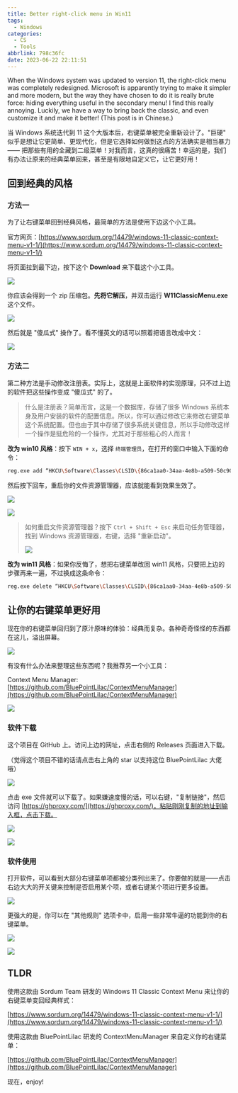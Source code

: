 ```yaml
---
title: Better right-click menu in Win11
tags:
  - Windows
categories:
  - CS
  - Tools
abbrlink: 798c36fc
date: 2023-06-22 22:11:51
---
```


When the Windows system was updated to version 11, the right-click menu was completely redesigned. Microsoft is apparently trying to make it simpler and more modern, but the way they have chosen to do it is really brute force: hiding everything useful in the secondary menu! I find this really annoying. Luckily, we have a way to bring back the classic, and even customize it and make it better! (This post is in Chinese.)

<!--more-->

当 Windows 系统迭代到 11 这个大版本后，右键菜单被完全重新设计了。"巨硬" 似乎是想让它更简单、更现代化，但是它选择如何做到这点的方法确实是相当暴力 —— 把那些有用的全藏到二级菜单！对我而言，这真的很痛苦！幸运的是，我们有办法让原来的经典菜单回来，甚至是有限地自定义它，让它更好用！

## 回到经典的风格

### 方法一

为了让右键菜单回到经典风格，最简单的方法是使用下边这个小工具。

官方网页：[https://www.sordum.org/14479/windows-11-classic-context-menu-v1-1/](https://www.sordum.org/14479/windows-11-classic-context-menu-v1-1/)

将页面拉到最下边，按下这个 **Download** 来下载这个小工具。

![](https://b316f18.webp.li/blog-imgs/cs/tools/better-right-click-menu-in-win11/1.png)

你应该会得到一个 zip 压缩包。**先将它解压**，并双击运行 **W11ClassicMenu.exe** 这个文件。

![](https://b316f18.webp.li/blog-imgs/cs/tools/better-right-click-menu-in-win11/2.png)

然后就是 "傻瓜式" 操作了。看不懂英文的话可以照着把语言改成中文：

![](https://b316f18.webp.li/blog-imgs/cs/tools/better-right-click-menu-in-win11/3.png)

### 方法二

第二种方法是手动修改注册表。实际上，这就是上面软件的实现原理，只不过上边的软件把这些操作变成 "傻瓜式" 的了。

> 什么是注册表？简单而言，这是一个数据库，存储了很多 Windows 系统本身及用户安装的软件的配置信息。所以，你可以通过修改它来修改右键菜单这个系统配置。但也由于其中存储了很多系统关键信息，所以手动修改这样一个操作是挺危险的一个操作，尤其对于那些粗心的人而言！

**改为 win10 风格**：按下 `WIN + x`，选择 `终端管理员`，在打开的窗口中输入下面的命令：

```bash
reg.exe add “HKCU\Software\Classes\CLSID\{86ca1aa0-34aa-4e8b-a509-50c905bae2a2}\InprocServer32” /f
```

然后按下回车，重启你的文件资源管理器，应该就能看到效果生效了。

![](https://b316f18.webp.li/blog-imgs/cs/tools/better-right-click-menu-in-win11/4.png)

![](https://b316f18.webp.li/blog-imgs/cs/tools/better-right-click-menu-in-win11/5.png)

> 如何重启文件资源管理器？按下 `Ctrl + Shift + Esc` 来启动任务管理器，找到 Windows 资源管理器，右键，选择 "重新启动"。
>
> ![](https://b316f18.webp.li/blog-imgs/cs/tools/better-right-click-menu-in-win11/6.png)

**改为 win11 风格**：如果你反悔了，想把右键菜单改回 win11 风格，只要把上边的步骤再来一遍，不过换成这条命令：

```bash
reg.exe delete “HKCU\Software\Classes\CLSID\{86ca1aa0-34aa-4e8b-a509-50c905bae2a2}” /f
```

## 让你的右键菜单更好用

现在你的右键菜单回归到了原汁原味的体验：经典而复杂。各种奇奇怪怪的东西都在这儿，溢出屏幕。

![](https://b316f18.webp.li/blog-imgs/cs/tools/better-right-click-menu-in-win11/7.png)

有没有什么办法来整理这些东西呢？我推荐另一个小工具：

Context Menu Manager: [https://github.com/BluePointLilac/ContextMenuManager](https://github.com/BluePointLilac/ContextMenuManager)

![](https://b316f18.webp.li/blog-imgs/cs/tools/better-right-click-menu-in-win11/8.png)

### 软件下载

这个项目在 GitHub 上。访问上边的网址，点击右侧的 Releases 页面进入下载。

（觉得这个项目不错的话请点击右上角的 star 以支持这位 BluePointLilac 大佬哦）

![](https://b316f18.webp.li/blog-imgs/cs/tools/better-right-click-menu-in-win11/9.png)

点击 exe 文件就可以下载了。如果嫌速度慢的话，可以右键，"复制链接"，然后访问 [https://ghproxy.com/](https://ghproxy.com/)，粘贴刚刚复制的地址到输入框，点击下载。

![](https://b316f18.webp.li/blog-imgs/cs/tools/better-right-click-menu-in-win11/10.png)

![](https://b316f18.webp.li/blog-imgs/cs/tools/better-right-click-menu-in-win11/11.png)

### 软件使用

打开软件，可以看到大部分右键菜单项都被分类列出来了。你要做的就是——点击右边大大的开关键来控制是否启用某个项，或者右键某个项进行更多设置。

![](https://b316f18.webp.li/blog-imgs/cs/tools/better-right-click-menu-in-win11/12.png)

更强大的是，你可以在 "其他规则" 选项卡中，启用一些非常牛逼的功能到你的右键菜单。

![](https://b316f18.webp.li/blog-imgs/cs/tools/better-right-click-menu-in-win11/13.png)

![](https://b316f18.webp.li/blog-imgs/cs/tools/better-right-click-menu-in-win11/14.png)

## TLDR

使用这款由 Sordum Team 研发的 Windows 11 Classic Context Menu 来让你的右键菜单变回经典样式：

[https://www.sordum.org/14479/windows-11-classic-context-menu-v1-1/](https://www.sordum.org/14479/windows-11-classic-context-menu-v1-1/)

使用这款由 BluePointLilac 研发的 ContextMenuManager 来自定义你的右键菜单：

[https://github.com/BluePointLilac/ContextMenuManager](https://github.com/BluePointLilac/ContextMenuManager)

现在，enjoy!
